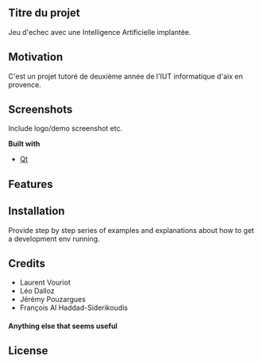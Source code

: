 ## Titre du projet
Jeu d'echec avec une Intelligence Artificielle implantée.

## Motivation
C'est un projet tutoré de deuxième année de l'IUT informatique d'aix en provence.

## Screenshots
Include logo/demo screenshot etc.

<b>Built with</b>
- [Qt](https://www.qt.io/)

## Features

## Installation
Provide step by step series of examples and explanations about how to get a development env running.

## Credits
- Laurent Vouriot
- Léo Dalloz
- Jérémy Pouzargues
- François Al Haddad-Siderikoudis

#### Anything else that seems useful

## License
